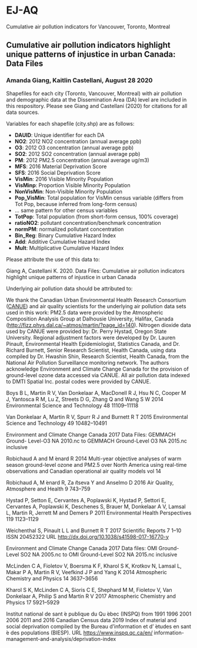 # EJ-AQ
Cumulative air pollution indicators for Vancouver, Toronto, Montreal

## Cumulative air pollution indicators highlight unique patterns of injustice in urban Canada: Data Files
### Amanda Giang, Kaitlin Castellani, August 28 2020


Shapefiles for each city (Toronto, Vancouver, Montreal) with air pollution and demographic data at the Dissemination Area (DA) level are included in this respository. Please see Giang and Castellani (2020) for citations for all data sources. 

Variables for each shapefile (city.shp) are as follows:

* **DAUID**: Unique identifier for each DA
* **NO2**: 2012 NO2 concentration (annual average ppb)
* **O3**: 2012 O3 concentration (annual average ppb)
* **SO2**: 2012 SO2 concentration (annual average ppb)
* **PM**: 2012 PM2.5 concentration (annual average ug/m3)
* **MFS**: 2016 Material Deprivation Score 
* **SFS**: 2016 Social Deprivation Score
* **VisMin**: 2016 Visible Minority Population 
* **VisMinp**: Proportion Visible Minority Population
* **NonVisMin**: Non-Visible Minority Population
* **Pop_VisMin**: Total population for VisMin census variable (differs from Tot Pop, because inferred from long-form census)
* ... same pattern for other census variables
* **TotPop**: Total population (from short-form census, 100% coverage)
* **ratioNO2**: pollutant concentration/benchmark concentration 
* **normPM**: normalized pollutant concentration
* **Bin_Reg**: Binary Cumulative Hazard Index
* **Add**: Additive Cumulative Hazard Index
* **Mult**: Multiplicative Cumulative Hazard Index

Please attribute the use of this data to:

Giang A, Castellani K. 2020. Data Files: Cumulative air pollution indicators highlight unique patterns of injustice in urban Canada

Underlying air pollution data should be attributed to: 

We thank the Canadian Urban Environmental Health Research Consortium ([CANUE](canue.ca)) and air quality scientists for the underlying air pollution data sets used in this work: PM2.5 data were provided by the Atmospheric Composition Analysis Group at Dalhousie University, Halifax, Canada (http://fizz.phys.dal.ca/~atmos/martin/?page_id=140). Nitrogen dioxide data used by CANUE were provided by: Dr. Perry Hystad, Oregon State University. Regional adjustment factors were developed by Dr. Lauren Pinault, Environmental Health Epidemiologist, Statistics Canada, and Dr. Richard Burnett, Senior Research Scientist, Health Canada, using data compiled by Dr. Hwashin Shin, Research Scientist, Health Canada, from the National Air Pollution Surveillance monitoring network. The authors acknowledge Environment and Climate Change Canada for the provision of ground-level ozone data accessed via CANUE. All air pollution data indexed to DMTI Spatial Inc. postal codes were provided by CANUE. 

Boys B L, Martin R V, Van Donkelaar A, MacDonell R J, Hsu N C, Cooper M J, Yantosca R M, Lu Z, Streets D G, Zhang Q and Wang S W 2014 Environmental Science and Technology 48 11109–11118 

Van Donkelaar A, Martin R V, Spurr R J and Burnett R T 2015 Environmental Science and Technology 49 10482–10491

Environment and Climate Change Canada 2017 Data Files: GEMMACH Ground- Level-O3 NA 2010.nc to GEMMACH Ground-Level O3 NA 2015.nc inclusive

Robichaud A and M ́enard R 2014 Multi-year objective analyses of warm season ground-level ozone and PM2.5 over North America using real-time observations and Canadian operational air quality models vol 14

Robichaud A, M ́enard R, Za ̈ıtseva Y and Anselmo D 2016 Air Quality, Atmosphere and Health 9 743–759

Hystad P, Setton E, Cervantes A, Poplawski K, Hystad P, Settori E, Cervantes A, Poplawski K, Deschenes S, Brauer M, Donkelaar A V, Lamsal L, Martin R, Jerrett M and Demers P 2011 Environmental Health Perspectives 119 1123–1129

Weichenthal S, Pinault L L and Burnett R T 2017 Scientific Reports 7 1–10 ISSN 20452322 URL http://dx.doi.org/10.1038/s41598-017-16770-y

Environment and Climate Change Canada 2017 Data files: OMI Ground- Level SO2 NA 2005.nc to OMI Ground-Level SO2 NA 2015.nc inclusive

McLinden C A, Fioletov V, Boersma K F, Kharol S K, Krotkov N, Lamsal L, Makar P A, Martin R V, Veefkind J P and Yang K 2014 Atmospheric Chemistry and Physics 14 3637–3656

Kharol S K, McLinden C A, Sioris C E, Shephard M M, Fioletov V, Van Donkelaar A, Philip S and Martin R V 2017 Atmospheric Chemistry and Physics 17 5921–5929

Institut national de sant ́e publique du Qu ́ebec (INSPQ) from 1991 1996 2001 2006 2011 and 2016 Canadian Census data 2019 Index of material and social deprivation compiled by the Bureau d’information et d’ ́etudes en sant ́e des populations (BIESP). URL https://www.inspq.qc.ca/en/ information-management-and-analysis/deprivation-index
